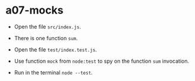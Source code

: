 # a07-mocks

- Open the file `src/index.js`.

- There is one function `sum`.

- Open the file `test/index.test.js`.

- Use function `mock` from `node:test` to spy on the function `sum` invocation.

- Run in the terminal `node --test`.
